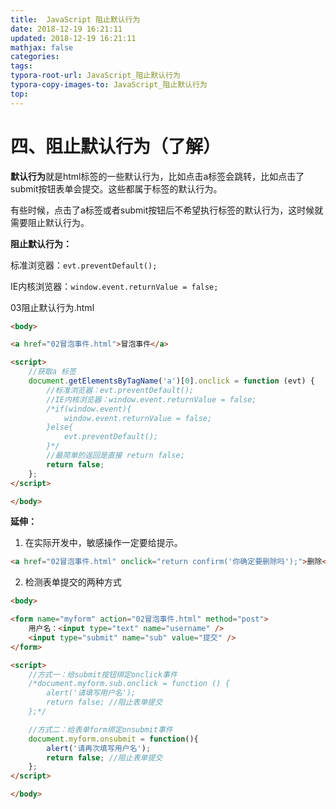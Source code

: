 ```yaml
---
title:  JavaScript 阻止默认行为
date: 2018-12-19 16:21:11
updated: 2018-12-19 16:21:11 
mathjax: false
categories: 
tags:
typora-root-url: JavaScript_阻止默认行为
typora-copy-images-to: JavaScript_阻止默认行为
top: 
---
```



# 四、阻止默认行为（了解）

**默认行为**就是html标签的一些默认行为，比如点击a标签会跳转，比如点击了submit按钮表单会提交。这些都属于标签的默认行为。

有些时候，点击了a标签或者submit按钮后不希望执行标签的默认行为，这时候就需要阻止默认行为。



**阻止默认行为：**

标准浏览器：`evt.preventDefault();`

IE内核浏览器：`window.event.returnValue = false;`



03阻止默认行为.html

```html
<body>

<a href="02冒泡事件.html">冒泡事件</a>

<script>
    //获取a 标签
    document.getElementsByTagName('a')[0].onclick = function (evt) {
        //标准浏览器：evt.preventDefault();
        //IE内核浏览器：window.event.returnValue = false;
        /*if(window.event){
            window.event.returnValue = false;
        }else{
            evt.preventDefault();
        }*/
        //最简单的返回是直接 return false;
        return false;
    };
</script>

</body>
```

**延伸：**

1. 在实际开发中，敏感操作一定要给提示。

```html
<a href="02冒泡事件.html" onclick="return confirm('你确定要删除吗');">删除</a>
```

2. 检测表单提交的两种方式

```html
<body>

<form name="myform" action="02冒泡事件.html" method="post">
    用户名：<input type="text" name="username" />
    <input type="submit" name="sub" value="提交" />
</form>

<script>
    //方式一：给submit按钮绑定onclick事件
    /*document.myform.sub.onclick = function () {
        alert('请填写用户名');
        return false; //阻止表单提交
    };*/

    //方式二：给表单form绑定onsubmit事件
    document.myform.onsubmit = function(){
        alert('请再次填写用户名');
        return false; //阻止表单提交
    };
</script>

</body>
```



